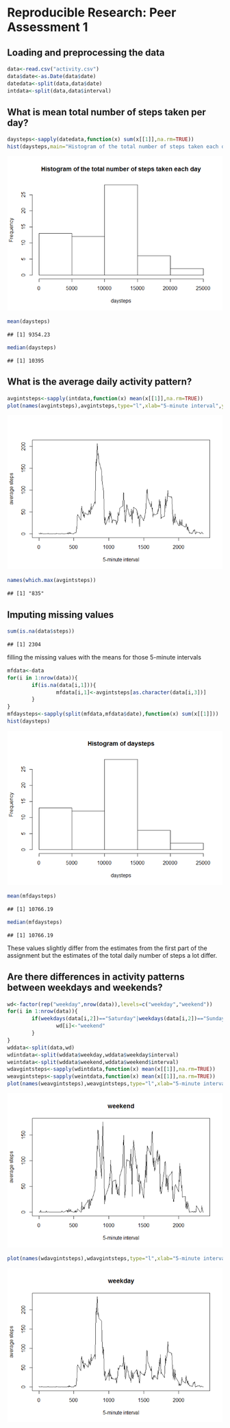 # Reproducible Research: Peer Assessment 1


## Loading and preprocessing the data

```r
data<-read.csv("activity.csv")
data$date<-as.Date(data$date)
datedata<-split(data,data$date)
intdata<-split(data,data$interval)
```


## What is mean total number of steps taken per day?

```r
daysteps<-sapply(datedata,function(x) sum(x[[1]],na.rm=TRUE))
hist(daysteps,main="Histogram of the total number of steps taken each day")
```

![](PA1_template_files/figure-html/unnamed-chunk-2-1.png) 

```r
mean(daysteps)
```

```
## [1] 9354.23
```

```r
median(daysteps)
```

```
## [1] 10395
```


## What is the average daily activity pattern?

```r
avgintsteps<-sapply(intdata,function(x) mean(x[[1]],na.rm=TRUE))
plot(names(avgintsteps),avgintsteps,type="l",xlab="5-minute interval",ylab="average steps")
```

![](PA1_template_files/figure-html/unnamed-chunk-3-1.png) 

```r
names(which.max(avgintsteps))
```

```
## [1] "835"
```


## Imputing missing values

```r
sum(is.na(data$steps))
```

```
## [1] 2304
```
filling the missing values with the means for those 5-minute intervals

```r
mfdata<-data
for(i in 1:nrow(data)){
        if(is.na(data[i,1])){
                mfdata[i,1]<-avgintsteps[as.character(data[i,3])]
        }
}
mfdaysteps<-sapply(split(mfdata,mfdata$date),function(x) sum(x[[1]]))
hist(daysteps)
```

![](PA1_template_files/figure-html/unnamed-chunk-5-1.png) 

```r
mean(mfdaysteps)
```

```
## [1] 10766.19
```

```r
median(mfdaysteps)
```

```
## [1] 10766.19
```
These values slightly differ from the estimates from the first part of the assignment but the estimates of the total daily number of steps a lot differ.


## Are there differences in activity patterns between weekdays and weekends?

```r
wd<-factor(rep("weekday",nrow(data)),levels=c("weekday","weekend"))
for(i in 1:nrow(data)){
        if(weekdays(data[i,2])=="Saturday"|weekdays(data[i,2])=="Sunday"){
                wd[i]<-"weekend"
        }
}
wddata<-split(data,wd)
wdintdata<-split(wddata$weekday,wddata$weekday$interval)
weintdata<-split(wddata$weekend,wddata$weekend$interval)
wdavgintsteps<-sapply(wdintdata,function(x) mean(x[[1]],na.rm=TRUE))
weavgintsteps<-sapply(weintdata,function(x) mean(x[[1]],na.rm=TRUE))
plot(names(weavgintsteps),weavgintsteps,type="l",xlab="5-minute interval",ylab="average steps",main="weekend")
```

![](PA1_template_files/figure-html/unnamed-chunk-6-1.png) 

```r
plot(names(wdavgintsteps),wdavgintsteps,type="l",xlab="5-minute interval",ylab="average steps",main="weekday")
```

![](PA1_template_files/figure-html/unnamed-chunk-6-2.png) 
